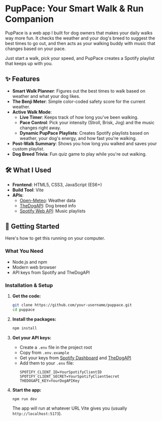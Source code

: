 # PupPace: Your Smart Walk & Run Companion

PupPace is a web app I built for dog owners that makes your daily walks way more fun. It checks the weather and your dog's breed to suggest the best times to go out, and then acts as your walking buddy with music that changes based on your pace.

Just start a walk, pick your speed, and PupPace creates a Spotify playlist that keeps up with you.

## ✨ Features

* **Smart Walk Planner**: Figures out the best times to walk based on weather and what your dog likes.
* **The Benji Meter**: Simple color-coded safety score for the current weather.
* **Active Walk Mode**:
    * **Live Timer**: Keeps track of how long you've been walking.
    * **Pace Control**: Pick your intensity (Stroll, Brisk, Jog) and the music changes right away.
    * **Dynamic PupPace Playlists**: Creates Spotify playlists based on weather, your dog's energy, and how fast you're walking.
* **Post-Walk Summary**: Shows you how long you walked and saves your custom playlist.
* **Dog Breed Trivia**: Fun quiz game to play while you're out walking.

## 🛠️ What I Used

* **Frontend**: HTML5, CSS3, JavaScript (ES6+)
* **Build Tool**: Vite
* **APIs**:
    * [Open-Meteo](https://open-meteo.com/): Weather data
    * [TheDogAPI](https://thedogapi.com/): Dog breed info
    * [Spotify Web API](https://developer.spotify.com/documentation/web-api): Music playlists

## 🚀 Getting Started

Here's how to get this running on your computer.

### What You Need

* Node.js and npm
* Modern web browser
* API keys from Spotify and TheDogAPI

### Installation & Setup

1.  **Get the code:**
    ```bash
    git clone https://github.com/your-username/puppace.git
    cd puppace
    ```

2.  **Install the packages:**
    ```bash
    npm install
    ```

3.  **Get your API keys:**
    * Create a `.env` file in the project root
    * Copy from `.env.example`
    * Get your keys from [Spotify Dashboard](https://developer.spotify.com/dashboard/) and [TheDogAPI](https://thedogapi.com/signup)
    * Add them to your `.env` file:
        ```env
        SPOTIFY_CLIENT_ID=YourSpotifyClientID
        SPOTIFY_CLIENT_SECRET=YourSpotifyClientSecret
        THEDOGAPI_KEY=YourDogAPIKey
        ```

4.  **Start the app:**
    ```bash
    npm run dev
    ```
    The app will run at whatever URL Vite gives you (usually `http://localhost:5173`).
